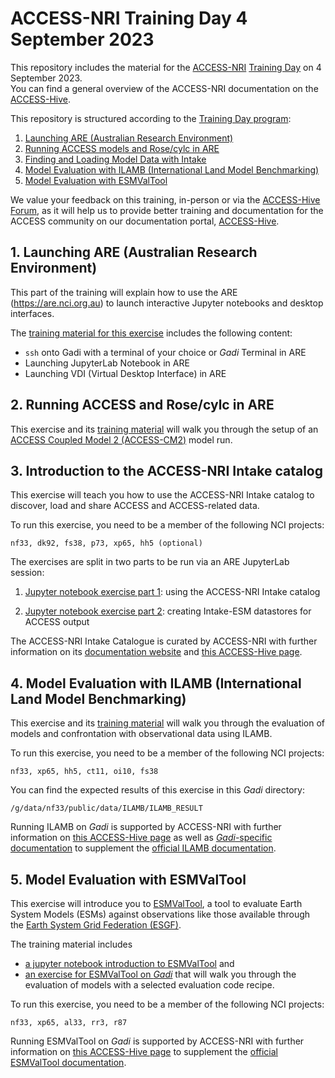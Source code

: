 # ACCESS-NRI Training Day 4 September 2023

This repository includes the material for the <a href="https://www.access-nri.org.au" target="_black">ACCESS-NRI</a> <a href="https://www.access-nri.org.au/event/access-training-day-2023/" target="_black">Training Day</a> on 4 September 2023.  
You can find a general overview of the ACCESS-NRI documentation on the <a href="https://access-hive.org.au" target="_blank">ACCESS-Hive</a>.  

This repository is structured according to the <a href="https://www.access-nri.org.au/access-training-day-program/" target="_blank">Training Day program</a>:

1. [Launching ARE (Australian Research Environment)](#1-launching-are-australian-research-environment)  
2. [Running ACCESS models and Rose/cylc in ARE](#2-running-access-and-rosecylc-in-are)  
3. [Finding and Loading Model Data with Intake](#3-introduction-to-the-access-nri-intake-catalog)  
4. [Model Evaluation with ILAMB (International Land Model Benchmarking)](#4-model-evaluation-with-ilamb-international-land-model-benchmarking)
5. [Model Evaluation with ESMValTool](#5-model-evaluation-with-esmvaltool)

We value your feedback on this training, in-person or via the <a href="https://forum.access-hive.org.au/" target="_blank">ACCESS-Hive Forum</a>, as it will help us to provide better training and documentation for the ACCESS community on our documentation portal, <a href="https://access-hive.org.au" target="_blank">ACCESS-Hive</a>.

## 1. Launching ARE (Australian Research Environment)  

This part of the training will explain how to use the ARE (https://are.nci.org.au) to launch interactive Jupyter notebooks and desktop interfaces.

The [training material for this exercise](https://github.com/ACCESS-NRI/workshop-training-2023/blob/main/ARE_setup_guide.md) includes the following content:  

- `ssh` onto Gadi with a terminal of your choice or <i>Gadi</i> Terminal in ARE 
- Launching JupyterLab Notebook in ARE  
- Launching VDI (Virtual Desktop Interface) in ARE

## 2. Running ACCESS and Rose/cylc in ARE  

This exercise and its [training material](https://github.com/ACCESS-NRI/workshop-training-2023/blob/main/access_rose_cylc/rose_cylc_example.md) will walk you through the setup of an [ACCESS Coupled Model 2 (ACCESS-CM2)](https://access-hive.org.au/models/configurations/access-cm/) model run.

## 3. Introduction to the ACCESS-NRI Intake catalog

This exercise will teach you how to use the ACCESS-NRI Intake catalog to discover, load and share ACCESS and ACCESS-related data.

To run this exercise, you need to be a member of the following NCI projects:
```
nf33, dk92, fs38, p73, xp65, hh5 (optional)
```

The exercises are split in two parts to be run via an ARE JupyterLab session:

1. [Jupyter notebook exercise part 1](https://github.com/ACCESS-NRI/workshop-training-2023/blob/main/intake/Intake_tutorial_p1.ipynb): using the ACCESS-NRI Intake catalog​

2. [Jupyter notebook exercise part 2](https://github.com/ACCESS-NRI/workshop-training-2023/blob/main/intake/Intake_tutorial_p2.ipynb): creating Intake-ESM datastores for ACCESS output​

The ACCESS-NRI Intake Catalogue is curated by ACCESS-NRI with further information on its <a href="https://access-nri-intake-catalog.readthedocs.io/en/latest/index.html" target="_blank">documentation website</a> and <a href="https://access-hive.org.au/model_evaluation/model_evaluation_model_catalogs" target="_blank">this ACCESS-Hive page</a>.

## 4. Model Evaluation with ILAMB (International Land Model Benchmarking)

This exercise and its [training material](https://github.com/ACCESS-NRI/workshop-training-2023/blob/main/ilamb/ILAMB_training.md) will walk you through the evaluation of models and confrontation with observational data using ILAMB.

To run this exercise, you need to be a member of the following NCI projects:
```
nf33, xp65, hh5, ct11, oi10, fs38 
```

You can find the expected results of this exercise in this <i>Gadi</i> directory:
```
/g/data/nf33/public/data/ILAMB/ILAMB_RESULT
```

Running ILAMB on <i>Gadi</i> is supported by ACCESS-NRI with further information on <a href="https://access-hive.org.au/model_evaluation/model_evaluation_on_gadi/model_evaluation_on_gadi_ilamb/" target="_blank">this ACCESS-Hive page</a> as well as <a href="https://ilamb-workflow.readthedocs.io/en/latest/" target="_blank"><i>Gadi</i>-specific documentation</a> to supplement the <a href="https://www.ilamb.org" target="_blank">official ILAMB documentation</a>.

## 5. Model Evaluation with ESMValTool

This exercise will introduce you to <a href="https://www.esmvaltool.org/" target="_blank">ESMValTool</a>, a tool to evaluate Earth System Models (ESMs) against observations like those available through the <a href="https://esgf.llnl.gov/index.html" target="_blank">Earth System Grid Federation (ESGF)</a>.

The training material includes
- [a jupyter notebook introduction to ESMValTool](https://github.com/ACCESS-NRI/workshop-training-2023/blob/main/esmvaltool/Introduction_to_ESMValTool.ipynb) and
- [an exercise for ESMValTool on <i>Gadi</i>](https://github.com/ACCESS-NRI/workshop-training-2023/blob/main/esmvaltool/ESMValTool_training_VDI.md) that will walk you through the evaluation of models with a selected evaluation code recipe.

To run this exercise, you need to be a member of the following NCI projects:
```
nf33, xp65, al33, rr3, r87
```

Running ESMValTool on <i>Gadi</i> is supported by ACCESS-NRI with further information on <a href="https://access-hive.org.au/model_evaluation/model_evaluation_on_gadi/model_evaluation_on_gadi_esmvaltool/" target="_blank">this ACCESS-Hive page</a> to supplement the <a href="https://docs.esmvaltool.org/en/latest/" target="_blank">official ESMValTool documentation</a>.
